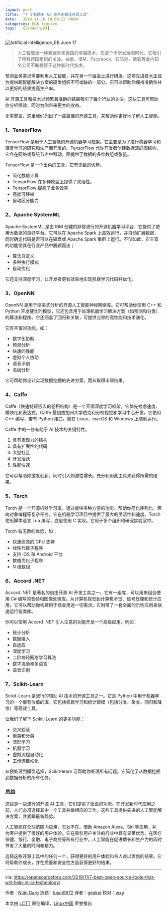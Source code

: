 ```yaml
---
layout: post
title:	"7 个有助于 AI 技术的最佳开源工具"
date:	2019-11-18 10:00:12 +0800 
categories:	技术 linuxcn 
tags:	[linuxcn,AI]
---
```



![](/Asserts/Images//attachment/album/201911/18/100020qccpk635kd5co5xh.jpg "Artificial Intelligence_EB June 17")



> 
> 人工智能是一种紧跟未来道路的卓越技术。在这个不断发展的时代，它吸引了所有跨国组织的关注。谷歌、IBM、Facebook、亚马逊、微软等业内知名公司不断投资于这种新时代技术。
> 
> 
> 


预测业务需求需要利用人工智能，并在另一个层面上进行研发。这项先进技术正成为提供超智能解决方案的研发组织不可或缺的一部分。它可以帮助你保持准确性并以更好的结果提高生产率。


AI 开源工具和技术以频繁且准确的结果吸引了每个行业的关注。这些工具可帮助你分析绩效，同时为你带来更大的收益。


无需赘言，这里我们列出了一些最佳的开源工具，来帮助你更好地了解人工智能。


### 1、TensorFlow


TensorFlow 是用于人工智能的开源机器学习框架。它主要是为了进行机器学习和深度学习的研究和生产而开发的。TensorFlow 允许开发者创建数据流的图结构，它会在网络或系统节点中移动，图提供了数据的多维数组或张量。


TensorFlow 是一个出色的工具，它有无数的优势。


* 简化数值计算
* TensorFlow 在多种模型上提供了灵活性。
* TensorFlow 提高了业务效率
* 高度可移植
* 自动区分能力


### 2、Apache SystemML


Apache SystemML 是由 IBM 创建的非常流行的开源机器学习平台，它提供了使用大数据的良好平台。它可以在 Apache Spark 上高效运行，并自动扩展数据，同时确定代码是否可以在磁盘或 Apache Spark 集群上运行。不仅如此，它丰富的功能使其在行业产品中脱颖而出；


* 算法自定义
* 多种执行模式
* 自动优化


它还支持深度学习，让开发者更有效率地实现机器学习代码并优化。


### 3、OpenNN


OpenNN 是用于渐进式分析的开源人工智能神经网络库。它可帮助你使用 C++ 和 Python 开发健壮的模型，它还包含用于处理机器学习解决方案（如预测和分类）的算法和程序。它还涵盖了回归和关联，可提供业界的高性能和技术演化。


它有丰富的功能，如：


* 数字化协助
* 预测分析
* 快速的性能
* 虚拟个人协助
* 语音识别
* 高级分析


它可帮助你设计实现数据挖掘的先进方案，而从取得丰硕结果。


### 4、Caffe


Caffe（快速特征嵌入的卷积结构）是一个开源深度学习框架。它优先考虑速度、模块化和表达式。Caffe 最初由加州大学伯克利分校视觉和学习中心开发，它使用 C++ 编写，带有 Python 接口。能在 Linux、macOS 和 Windows 上顺利运行。


Caffe 中的一些有助于 AI 技术的关键特性。


1. 具有表现力的结构
2. 具有扩展性的代码
3. 大型社区
4. 开发活跃
5. 性能快速


它可以帮助你激发创新，同时引入刺激性增长。充分利用此工具来获得所需的结果。


### 5、Torch


Torch 是一个开源机器学习库，通过提供多种方便的功能，帮助你简化序列化、面向对象编程等复杂任务。它在机器学习项目中提供了最大的灵活性和速度。Torch 使用脚本语言 Lua 编写，底层使用 C 实现。它用于多个组织和研究实验室中。


Torch 有无数的优势，如：


* 快速高效的 GPU 支持
* 线性代数子程序
* 支持 iOS 和 Android 平台
* 数值优化子程序
* N 维数组


### 6、Accord .NET


Accord .NET 是著名的自由开源 AI 开发工具之一。它有一组库，可以用来组合使用 C# 编写的音频和图像处理库。从计算机视觉到计算机听觉、信号处理和统计应用，它可以帮助你构建用于商业用途一切需求。它附带了一套全面的示例应用来快速运行各类库。


你可以使用 Accord .NET 引人注意的功能开发一个高级应用，例如：


* 统计分析
* 数据接入
* 自适应
* 深度学习
* 二阶神经网络学习算法
* 数字协助和多语言
* 语音识别


### 7、Scikit-Learn


Scikit-Learn 是流行的辅助 AI 技术的开源工具之一。它是 Python 中用于机器学习的一个很有价值的库。它包括机器学习和统计建模（包括分类、聚类、回归和降维）等高效工具。


让我们了解下 Scikit-Learn 的更多功能：


* 交叉验证
* 聚类和分类
* 流形学习
* 机器学习
* 虚拟流程自动化
* 工作流自动化


从预处理到模型选择，Scikit-learn 可帮助你处理所有问题。它简化了从数据挖掘到数据分析的所有任务。


### 总结


这些是一些流行的开源 AI 工具，它们提供了全面的功能。在开发新时代应用之前，人们必须选择其中一个工具并做相应的工作。这些工具提供先进的人工智能解决方案，并紧跟最新趋势。


人工智能在全球范围内应用，无处不在。借助 Amazon Alexa、Siri 等应用，AI 为客户提供了很好的用户体验。它在吸引用户关注的行业中具有显著优势。在医疗保健、银行、金融、电子商务等所有行业中，人工智能在促进增长和生产力的同时节省了大量的时间和精力。


选择这些开源工具中的任何一个，获得更好的用户体验和令人难以置信的结果。它将帮助你成长，并在质量和安全性方面获得更好的结果。




---


via: <https://opensourceforu.com/2019/11/7-best-open-source-tools-that-will-help-in-ai-technology/>


作者：[Nitin Garg](https://opensourceforu.com/author/nitin-garg/) 选题：[lujun9972](https://github.com/lujun9972) 译者：[geekpi](https://github.com/geekpi) 校对：[wxy](https://github.com/wxy)


本文由 [LCTT](https://github.com/LCTT/TranslateProject) 原创编译，[Linux中国](https://linux.cn/) 荣誉推出
